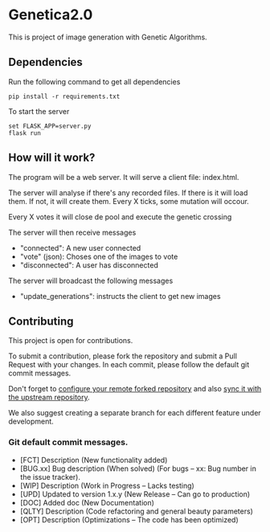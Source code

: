 # Genetica2.0

This is project of image generation with Genetic Algorithms.

## Dependencies

Run the following command to get all dependencies

```
pip install -r requirements.txt
```

To start the server

```
set FLASK_APP=server.py 
flask run
```

## How will it work?

The program will be a web server. It will serve a client file: index.html.

The server will analyse if there's any recorded files. If there is it will load them. If not, it will create them.
Every X ticks, some mutation will occour.

Every X votes it will close de pool and execute the genetic crossing

The server will then receive messages
- "connected": A new user connected
- "vote" (json): Choses one of the images to vote
- "disconnected": A user has disconnected

The server will broadcast the following messages
- "update_generations": instructs the client to get new images

## Contributing

This project is open for contributions. 

To submit a contribution, please fork the repository and submit a Pull Request with your changes. In each commit, please follow the default git commit messages.

Don't forget to [configure your remote forked repository](https://help.github.com/articles/configuring-a-remote-for-a-fork/) and also [sync it with the upstream repository](https://help.github.com/articles/syncing-a-fork/).

We also suggest creating a separate branch for each different feature under development.

### Git default commit messages.

* [FCT] Description (New functionality added)
* [BUG.xx] Bug description (When solved) (For bugs – xx: Bug number in the issue tracker).
* [WIP] Description (Work in Progress – Lacks testing)
* [UPD] Updated to version 1.x.y (New Release – Can go to production)
* [DOC] Added doc (New Documentation)
* [QLTY] Description (Code refactoring and general beauty parameters)
* [OPT] Description (Optimizations – The code has been optimized)

